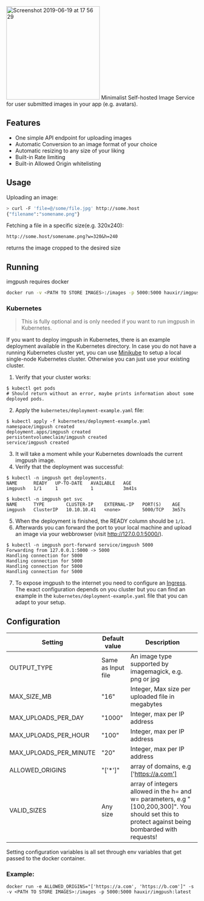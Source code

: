 <img width="246" alt="Screenshot 2019-06-19 at 17 56 29" src="https://user-images.githubusercontent.com/2439255/59781204-a23da780-92bb-11e9-99c5-490feecca557.png">
Minimalist Self-hosted Image Service for user submitted images in your app (e.g. avatars).

## Features
- One simple API endpoint for uploading images
- Automatic Conversion to an image format of your choice
- Automatic resizing to any size of your liking
- Built-in Rate limiting
- Built-in Allowed Origin whitelisting

## Usage
Uploading an image:
```bash
> curl -F 'file=@/some/file.jpg' http://some.host
{"filename":"somename.png"}
```
Fetching a file in a specific size(e.g. 320x240):
```
http://some.host/somename.png?w=320&h=240
```
returns the image cropped to the desired size

## Running
imgpush requires docker

```bash
docker run -v <PATH TO STORE IMAGES>:/images -p 5000:5000 hauxir/imgpush:latest
```

### Kubernetes

> This is fully optional and is only needed if you want to run imgpush in Kubernetes.

If you want to deploy imgpush in Kubernetes, there is an example deployment available in the Kubernetes directory.
In case you do not have a running Kubernetes cluster yet, you can use [Minikube](https://kubernetes.io/docs/setup/) to setup a local single-node Kubernetes cluster.
Otherwise you can just use your existing cluster.

1. Verify that your cluster works:
```
$ kubectl get pods
# Should return without an error, maybe prints information about some deployed pods.
```

2. Apply the `kubernetes/deployment-example.yaml` file:
```
$ kubectl apply -f kubernetes/deployment-example.yaml
namespace/imgpush created
deployment.apps/imgpush created
persistentvolumeclaim/imgpush created
service/imgpush created
```

3. It will take a moment while your Kubernetes downloads the current imgpush image.
4. Verify that the deployment was successful:
```
$ kubectl -n imgpush get deployments.
NAME      READY   UP-TO-DATE   AVAILABLE   AGE
imgpush   1/1     1            1           3m41s

$ kubectl -n imgpush get svc
NAME      TYPE        CLUSTER-IP    EXTERNAL-IP   PORT(S)    AGE
imgpush   ClusterIP   10.10.10.41   <none>        5000/TCP   3m57s
```

5. When the deployment is finished, the READY column should be `1/1`.
6. Afterwards you can forward the port to your local machine and upload an image via your webbrowser (visit http://127.0.0.1:5000/).
```
$ kubectl -n imgpush port-forward service/imgpush 5000
Forwarding from 127.0.0.1:5000 -> 5000
Handling connection for 5000
Handling connection for 5000
Handling connection for 5000
Handling connection for 5000
```

7. To expose imgpush to the internet you need to configure an [Ingress](https://kubernetes.io/docs/concepts/services-networking/ingress/). The exact configuration depends on you cluster but you can find an example in the `kubernetes/deployment-example.yaml` file that you can adapt to your setup.

## Configuration
| Setting  | Default value | Description |
| ------------- | ------------- |------------- |
| OUTPUT_TYPE  | Same as Input file | An image type supported by imagemagick, e.g. png or jpg |
| MAX_SIZE_MB  | "16"  | Integer, Max size per uploaded file in megabytes |
| MAX_UPLOADS_PER_DAY  | "1000"  | Integer, max per IP address |
| MAX_UPLOADS_PER_HOUR  | "100"  | Integer, max per IP address |
| MAX_UPLOADS_PER_MINUTE  | "20"  | Integer, max per IP address |
| ALLOWED_ORIGINS  | "['*']"  | array of domains, e.g ['https://a.com'] |
| VALID_SIZES  | Any size  | array of integers allowed in the h= and w= parameters, e.g "[100,200,300]". You should set this to protect against being bombarded with requests! |

Setting configuration variables is all set through env variables that get passed to the docker container.
### Example:
```
docker run -e ALLOWED_ORIGINS="['https://a.com', 'https://b.com']" -s -v <PATH TO STORE IMAGES>:/images -p 5000:5000 hauxir/imgpush:latest
```
